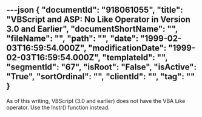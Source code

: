 ---json
{
  "documentId": "918061055",
  "title": "VBScript and ASP: No Like Operator in Version 3.0 and Earlier",
  "documentShortName": "",
  "fileName": "",
  "path": "",
  "date": "1999-02-03T16:59:54.000Z",
  "modificationDate": "1999-02-03T16:59:54.000Z",
  "templateId": "",
  "segmentId": "67",
  "isRoot": "False",
  "isActive": "True",
  "sortOrdinal": "",
  "clientId": "",
  "tag": ""
}
---

As of this writing, VBScript (3.0 and earlier) does not have the VBA Like operator. Use the Instr() function instead.
